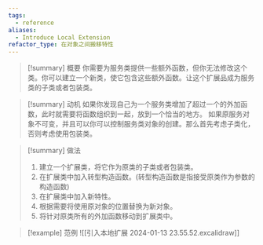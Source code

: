 ```yaml
---
tags:
  - reference
aliases:
  - Introduce Local Extension
refactor_type: 在对象之间搬移特性
---
```

> [!summary] 概要
> 你需要为服务类提供一些额外函数，但你无法修改这个类。你可以建立一个新类，使它包含这些额外函数。让这个扩展品成为服务类的子类或者包装类。

> [!summary] 动机
> 如果你发现自己为一个服务类增加了超过一个的外加函数，此时就需要将函数组织到一起，放到一个恰当的地方。
> 如果原服务对象不可变，并且可以你可以控制服务类对象的创建。那么首先考虑子类化，否则考虑使用包装类。

> [!summary] 做法
> 1. 建立一个扩展类，将它作为原类的子类或者包装类。
> 2. 在扩展类中加入转型构造函数。(转型构造函数是指接受原类作为参数的构造函数)
> 3. 在扩展类中加入新特性。
> 4. 根据需要将使用原对象的位置替换为新对象。
> 5. 将针对原类所有的外加函数移动到扩展类中。

> [!example] 范例
> ![[引入本地扩展 2024-01-13 23.55.52.excalidraw]]
